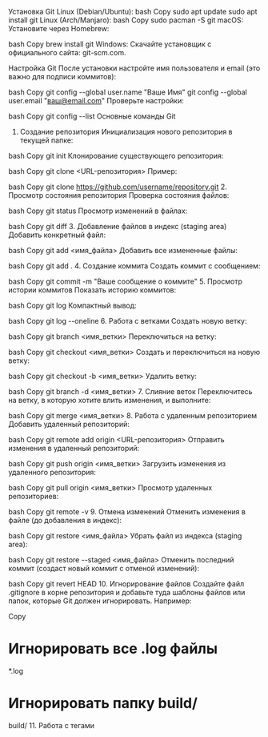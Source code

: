 Установка Git
Linux (Debian/Ubuntu):
bash
Copy
sudo apt update
sudo apt install git
Linux (Arch/Manjaro):
bash
Copy
sudo pacman -S git
macOS:
Установите через Homebrew:

bash
Copy
brew install git
Windows:
Скачайте установщик с официального сайта: git-scm.com.

Настройка Git
После установки настройте имя пользователя и email (это важно для подписи коммитов):

bash
Copy
git config --global user.name "Ваше Имя"
git config --global user.email "ваш@email.com"
Проверьте настройки:

bash
Copy
git config --list
Основные команды Git
1. Создание репозитория
Инициализация нового репозитория в текущей папке:

bash
Copy
git init
Клонирование существующего репозитория:

bash
Copy
git clone <URL-репозитория>
Пример:

bash
Copy
git clone https://github.com/username/repository.git
2. Просмотр состояния репозитория
Проверка состояния файлов:

bash
Copy
git status
Просмотр изменений в файлах:

bash
Copy
git diff
3. Добавление файлов в индекс (staging area)
Добавить конкретный файл:

bash
Copy
git add <имя_файла>
Добавить все измененные файлы:

bash
Copy
git add .
4. Создание коммита
Создать коммит с сообщением:

bash
Copy
git commit -m "Ваше сообщение о коммите"
5. Просмотр истории коммитов
Показать историю коммитов:

bash
Copy
git log
Компактный вывод:

bash
Copy
git log --oneline
6. Работа с ветками
Создать новую ветку:

bash
Copy
git branch <имя_ветки>
Переключиться на ветку:

bash
Copy
git checkout <имя_ветки>
Создать и переключиться на новую ветку:

bash
Copy
git checkout -b <имя_ветки>
Удалить ветку:

bash
Copy
git branch -d <имя_ветки>
7. Слияние веток
Переключитесь на ветку, в которую хотите влить изменения, и выполните:

bash
Copy
git merge <имя_ветки>
8. Работа с удаленным репозиторием
Добавить удаленный репозиторий:

bash
Copy
git remote add origin <URL-репозитория>
Отправить изменения в удаленный репозиторий:

bash
Copy
git push origin <имя_ветки>
Загрузить изменения из удаленного репозитория:

bash
Copy
git pull origin <имя_ветки>
Просмотр удаленных репозиториев:

bash
Copy
git remote -v
9. Отмена изменений
Отменить изменения в файле (до добавления в индекс):

bash
Copy
git restore <имя_файла>
Убрать файл из индекса (staging area):

bash
Copy
git restore --staged <имя_файла>
Отменить последний коммит (создаст новый коммит с отменой изменений):

bash
Copy
git revert HEAD
10. Игнорирование файлов
Создайте файл .gitignore в корне репозитория и добавьте туда шаблоны файлов или папок, которые Git должен игнорировать. Например:

Copy
# Игнорировать все .log файлы
*.log

# Игнорировать папку build/
build/
11. Работа с тегами
